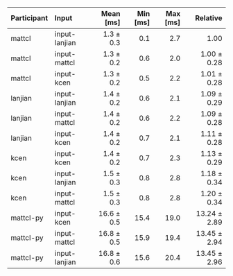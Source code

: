 | Participant | Input | Mean [ms] | Min [ms] | Max [ms] | Relative |
|:---|:---|---:|---:|---:|---:|
| mattcl | input-lanjian | 1.3 ± 0.3 | 0.1 | 2.7 | 1.00 |
| mattcl | input-mattcl | 1.3 ± 0.2 | 0.6 | 2.0 | 1.00 ± 0.28 |
| mattcl | input-kcen | 1.3 ± 0.2 | 0.5 | 2.2 | 1.01 ± 0.28 |
| lanjian | input-lanjian | 1.4 ± 0.2 | 0.6 | 2.1 | 1.09 ± 0.29 |
| lanjian | input-mattcl | 1.4 ± 0.2 | 0.6 | 2.2 | 1.09 ± 0.28 |
| lanjian | input-kcen | 1.4 ± 0.2 | 0.7 | 2.1 | 1.11 ± 0.28 |
| kcen | input-kcen | 1.4 ± 0.2 | 0.7 | 2.3 | 1.13 ± 0.29 |
| kcen | input-lanjian | 1.5 ± 0.3 | 0.8 | 2.8 | 1.18 ± 0.34 |
| kcen | input-mattcl | 1.5 ± 0.3 | 0.8 | 2.8 | 1.20 ± 0.34 |
| mattcl-py | input-kcen | 16.6 ± 0.5 | 15.4 | 19.0 | 13.24 ± 2.89 |
| mattcl-py | input-mattcl | 16.8 ± 0.5 | 15.9 | 19.4 | 13.45 ± 2.94 |
| mattcl-py | input-lanjian | 16.8 ± 0.6 | 15.6 | 20.4 | 13.45 ± 2.96 |
